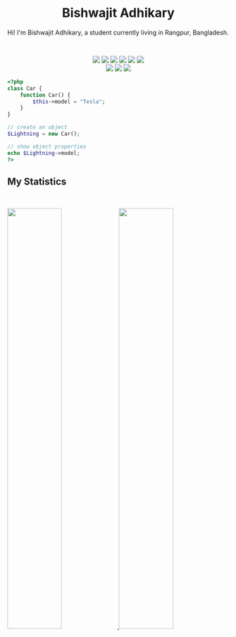 <h1 align="center">
  <b>Bishwajit Adhikary</b>
</h1>

Hi! I'm Bishwajit Adhikary, a student currently living in Rangpur, Bangladesh.

<br>

<p>
<div align="center">
  <img src="https://img.shields.io/badge/-HTML-e34c26?style=for-the-badge&logo=html5&logoColor=e34c26&labelColor=282828">
  <img src="https://img.shields.io/badge/-CSS-264de4?style=for-the-badge&logo=css3&logoColor=264de4&labelColor=282828">
  <img src="https://img.shields.io/badge/-BOOTSTRAP-563d7c?style=for-the-badge&logo=bootstrap&logoColor=563d7c&labelColor=282828">
  <img src="https://img.shields.io/badge/-TAILWIND%20CSS-38bdf8?style=for-the-badge&logo=tailwindcss&logoColor=38bdf8&labelColor=282828">
  <img src="https://img.shields.io/badge/-JAVASCRIPT-f7df1e?style=for-the-badge&logo=javascript&logoColor=f7df1e&labelColor=282828">
  <img src="https://img.shields.io/badge/-JQUERY-0769ad?style=for-the-badge&logo=jquery&logoColor=0769ad&labelColor=282828">
  <br>
  <img src="https://img.shields.io/badge/Vue.js-35495E?style=for-the-badge&logo=vuedotjs&logoColor=4FC08D">
  <img src="https://img.shields.io/badge/-PHP-777BB4?style=for-the-badge&logo=php&logoColor=777BB4&labelColor=282828">
  <img src="https://img.shields.io/badge/-LARAVEL-fb503b?style=for-the-badge&logo=laravel&logoColor=fb503b&labelColor=282828">
</div>
</p>

```php
<?php
class Car {
    function Car() {
        $this->model = "Tesla";
    }
}

// create an object
$Lightning = new Car();

// show object properties
echo $Lightning->model;
?>
```

<!-- <div align="center">
  <a href="https://github.com/bishwajitcadhikary">
    <img src="">
  </a>
</div> -->

<!--
<div align="center">
  <a href="">
    <img src="" width="240px">
  </a>
</div>
-->

## My Statistics

<br/>
<p align="left">
  <a href="https://github.com/bishwajitcadhikary">
  <img width="49.5%" src="https://github-readme-stats.vercel.app/api?username=bishwajitcadhikary&show_icons=true&theme=gruvbox&hide_border=true" />
    <img width="49.5%" src="https://github-readme-streak-stats.herokuapp.com/?user=bishwajitcadhikary&theme=gruvbox&hide_border=true" />
  </a>
</p>
<br>
